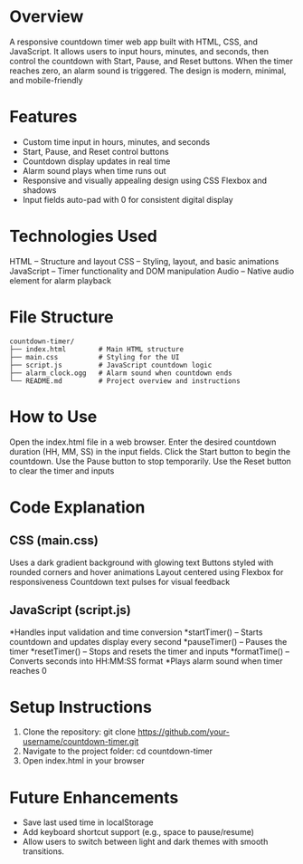 # Overview
A responsive countdown timer web app built with HTML, CSS, and JavaScript. It allows users to input hours, minutes, and seconds, then control the countdown with Start, Pause, and Reset buttons. When the timer reaches zero, an alarm sound is triggered. The design is modern, minimal, and mobile-friendly
# Features
* Custom time input in hours, minutes, and seconds
* Start, Pause, and Reset control buttons
* Countdown display updates in real time
* Alarm sound plays when time runs out
* Responsive and visually appealing design using CSS Flexbox and shadows
* Input fields auto-pad with 0 for consistent digital display
# Technologies Used
HTML – Structure and layout
CSS – Styling, layout, and basic animations
JavaScript – Timer functionality and DOM manipulation
Audio – Native audio element for alarm playback
# File Structure
```
countdown-timer/
├── index.html        # Main HTML structure
├── main.css          # Styling for the UI
├── script.js         # JavaScript countdown logic
├── alarm_clock.ogg   # Alarm sound when countdown ends
└── README.md         # Project overview and instructions
```
# How to Use
Open the index.html file in a web browser.
Enter the desired countdown duration (HH, MM, SS) in the input fields.
Click the Start button to begin the countdown.
Use the Pause button to stop temporarily.
Use the Reset button to clear the timer and inputs
# Code Explanation
## CSS (main.css)
Uses a dark gradient background with glowing text
Buttons styled with rounded corners and hover animations
Layout centered using Flexbox for responsiveness
Countdown text pulses for visual feedback

## JavaScript (script.js)
*Handles input validation and time conversion
*startTimer() – Starts countdown and updates display every second
*pauseTimer() – Pauses the timer
*resetTimer() – Stops and resets the timer and inputs
*formatTime() – Converts seconds into HH:MM:SS format
*Plays alarm sound when timer reaches 0

# Setup Instructions
1. Clone the repository:
git clone https://github.com/your-username/countdown-timer.git
2. Navigate to the project folder:
   cd countdown-timer
3. Open index.html in your browser

# Future Enhancements
* Save last used time in localStorage
* Add keyboard shortcut support (e.g., space to pause/resume)
* Allow users to switch between light and dark themes with smooth transitions.
